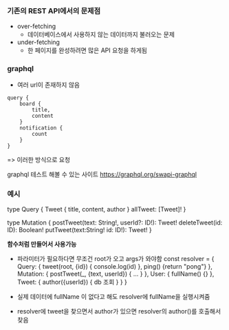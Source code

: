 ### 기존의 REST API에서의 문제점

* over-fetching
    * 데이터베이스에서 사용하지 않는 데이터까지 불러오는 문제
* under-fetching
    * 한 페이지를 완성하려면 많은 API 요청을 하게됨

### graphql
* 여러 url이 존재하지 않음

```
query {
    board {
        title,
        content
    }
    notification {
        count
    }
}
```
=> 이러한 방식으로 요청

graphql 테스트 해볼 수 있는 사이트
https://graphql.org/swapi-graphql

### 예시
type Query {
  Tweet {
    title,
    content,
    author
  }
  allTweet: [Tweet]!
}

type Mutation {
  postTweet(text: String!, userId?: ID!): Tweet!
  deleteTweet(id: ID): Boolean!
  putTweet(text:String! id: ID!): Tweet!
}

**함수처럼 만들어서 사용가능**

* 파라미터가 필요하다면 무조건 root가 오고 args가 와야함
const resolver = {
  Query: {
    tweet(root, {id}) {
      console.log(id)
    },
    ping() {return "pong"}
  },
  Mutation: {
    postTweet(_, {text, userId}) {
      ...
    }
  },
  User: { fullName() {} },
  Tweet: { author({userId}) { db 조회 } }
}

* 실제 데이터에 fullName 이 없다고 해도 resolver에 fullName을 실행시켜줌
* resolver에 tweet을 찾으면서 author가 있으면 resolver의 author()를 호출해서 찾음